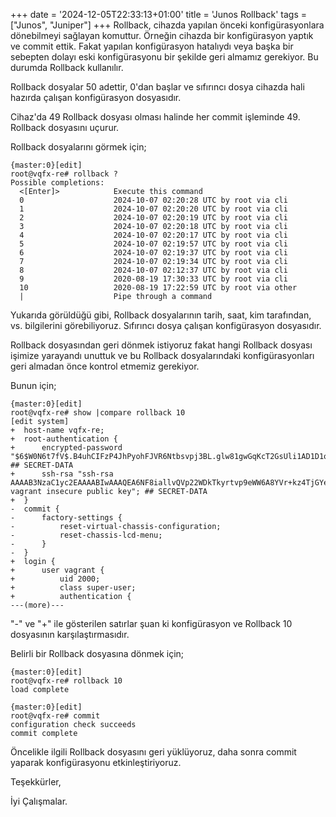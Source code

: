 +++
date = '2024-12-05T22:33:13+01:00'
title = 'Junos Rollback'
tags = ["Junos", "Juniper"]
+++
Rollback, cihazda yapılan önceki konfigürasyonlara dönebilmeyi sağlayan komuttur. Örneğin cihazda bir konfigürasyon yaptık ve commit ettik. Fakat yapılan konfigürasyon hatalıydı veya başka bir sebepten dolayı eski konfigürasyonu bir şekilde geri almamız gerekiyor. Bu durumda Rollback kullanılır.

Rollback dosyalar 50 adettir, 0'dan başlar ve sıfırıncı dosya cihazda hali hazırda çalışan konfigürasyon dosyasıdır. 

Cihaz'da 49 Rollback dosyası olması halinde her commit işleminde 49. Rollback dosyasını uçurur.

Rollback dosyalarını görmek için;
```
{master:0}[edit]
root@vqfx-re# rollback ?             
Possible completions:
  <[Enter]>            Execute this command
  0                    2024-10-07 02:20:28 UTC by root via cli 
  1                    2024-10-07 02:20:20 UTC by root via cli 
  2                    2024-10-07 02:20:19 UTC by root via cli 
  3                    2024-10-07 02:20:18 UTC by root via cli 
  4                    2024-10-07 02:20:17 UTC by root via cli 
  5                    2024-10-07 02:19:57 UTC by root via cli 
  6                    2024-10-07 02:19:37 UTC by root via cli 
  7                    2024-10-07 02:19:34 UTC by root via cli 
  8                    2024-10-07 02:12:37 UTC by root via cli 
  9                    2020-08-19 17:30:33 UTC by root via cli 
  10                   2020-08-19 17:22:59 UTC by root via other 
  |                    Pipe through a command
```

Yukarıda görüldüğü gibi, Rollback dosyalarının tarih, saat, kim tarafından, vs. bilgilerini görebiliyoruz. Sıfırıncı dosya çalışan konfigürasyon dosyasıdır.

Rollback dosyasından geri dönmek istiyoruz fakat hangi Rollback dosyası işimize yarayandı unuttuk ve bu Rollback dosyalarındaki konfigürasyonları geri almadan önce kontrol etmemiz gerekiyor. 

Bunun için;

```
{master:0}[edit]
root@vqfx-re# show |compare rollback 10    
[edit system]
+  host-name vqfx-re;
+  root-authentication {
+      encrypted-password "$6$W0N6t7fV$.B4uhCIFzP4JhPyohFJVR6Ntbsvpj3BL.glw81gwGqKcT2GsUli1AD1D1oWa6hn0sSWZpi/Y1E9GAU9f3kCqV/"; ## SECRET-DATA
+      ssh-rsa "ssh-rsa AAAAB3NzaC1yc2EAAAABIwAAAQEA6NF8iallvQVp22WDkTkyrtvp9eWW6A8YVr+kz4TjGYe7gHzIw+niNltGEFHzD8+v1I2YJ6oXevct1YeS0o9HZyN1Q9qgCgzUFtdOKLv6IedplqoPkcmF0aYet2PkEDo3MlTBckFXPITAMzF8dJSIFo9D8HfdOV0IAdx4O7PtixWKn5y2hMNG0zQPyUecp4pzC6kivAIhyfHilFR61RGL+GPXQ2MWZWFYbAGjyiYJnAmCP3NOTd0jMZEnDkbUvxhMmBYSdETk1rRgm+R4LOzFUGaHqHDLKLX+FIPKcF96hrucXzcWyLbIbEgE98OHlnVYCzRdK8jlqm8tehUc9c9WhQ== vagrant insecure public key"; ## SECRET-DATA
+  }
-  commit {
-      factory-settings {
-          reset-virtual-chassis-configuration;
-          reset-chassis-lcd-menu;
-      }
-  }
+  login {
+      user vagrant {
+          uid 2000;
+          class super-user;
+          authentication {
---(more)---
```

"-" ve "+" ile gösterilen satırlar şuan ki konfigürasyon ve Rollback 10 dosyasının karşılaştırmasıdır.

Belirli bir Rollback dosyasına dönmek için;

```
{master:0}[edit]
root@vqfx-re# rollback 10 
load complete

{master:0}[edit]
root@vqfx-re# commit 
configuration check succeeds
commit complete
```

Öncelikle ilgili Rollback dosyasını geri yüklüyoruz, daha sonra commit yaparak konfigürasyonu etkinleştiriyoruz.

Teşekkürler,

İyi Çalışmalar.